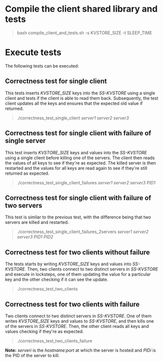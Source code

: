 # Compile the client shared library and tests
> bash compile_client_and_tests.sh -s KVSTORE_SIZE -t SLEEP_TIME

# Execute tests
The following tests can be executed:
## Correctness test for single client
This tests inserts *KVSTORE_SIZE* keys into the *SS-KVSTORE* using a single client
and tests if the client is able to read them back. Subsequently, the test
client updates all the keys and ensures that the expected old value if returned.
> ./correctness_test_single_client *server1* *server2* *server3*
## Correctness test for single client with failure of single server
This test inserts *KVSTORE_SIZE* keys and values into the *SS-KVSTORE* using
a single client before killing one of the servers. The client then reads the
values of all keys to see if they're as expected. The killed server is then
restarted and the values for all keys are read again to see if they're still
returned as expected.
> ./correctness_test_single_client_failures *server1* *server2* *server3* *PID1*
## Correctness test for single client with failure of two servers
This test is similar to the previous test, with the difference being that two
servers are killed and restarted.
> ./correctness_test_single_client_failures_2servers *server1* *server2* *server3* *PID1* *PID2*
## Correctness test for two clients without failure
The tests starts by writing *KVSTORE_SIZE* keys and values into *SS-KVSTORE*.
Then, two clients connect to two distinct servers in *SS-KVSTORE* and execute in locksteps, one of them updating the value for
a particular key and the other checking if it can see the update.
> ./correctness_test_two_clients
## Correctness test for two clients with failure
Two clients connect to two distinct servers in *SS-KVSTORE*. One of them
writes *KVSTORE_SIZE* keys and values to *SS-KVSTORE*, and then kills one of
the servers in *SS-KVSTORE*. Then, the other client reads all keys and values
checking if they're as expected.
> ./correctness_test_two_clients_failure

**Note:** *serveri* is the *hostname:port* at which the server is hosted and
*PIDi* is the PID of the server to kill.
